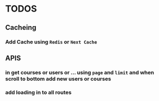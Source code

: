 # TODOS 
## Cacheing 
### Add Cache using `Redis` or `Next Cache`
## APIS
### in get courses or users or ...  using `page` and `limit`  and when scroll to bottom add new users or courses 
### add loading in to all routes 

